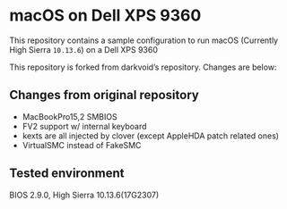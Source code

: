 # macOS on Dell XPS 9360

This repository contains a sample configuration to run macOS (Currently High Sierra `10.13.6`) on a Dell XPS 9360

This repository is forked from darkvoid’s repository. Changes are below:

## Changes from original repository

- MacBookPro15,2 SMBIOS
- FV2 support w/ internal keyboard
- kexts are all injected by clover (except AppleHDA patch related ones)
- VirtualSMC instead of FakeSMC

## Tested environment

BIOS 2.9.0, High Sierra 10.13.6(17G2307)
